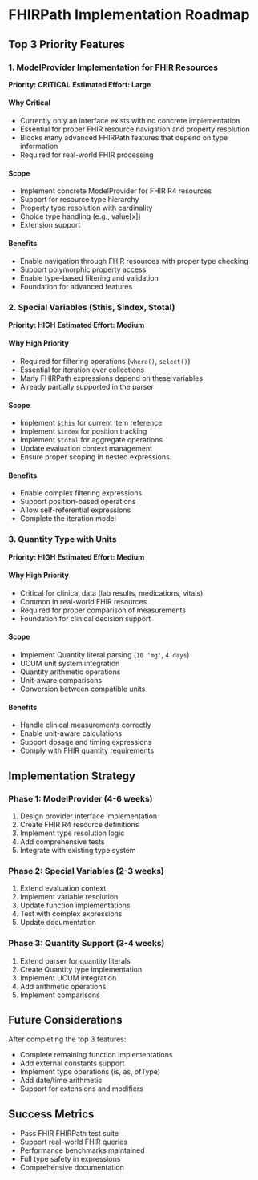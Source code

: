 # FHIRPath Implementation Roadmap

## Top 3 Priority Features

### 1. ModelProvider Implementation for FHIR Resources
**Priority: CRITICAL**
**Estimated Effort: Large**

#### Why Critical
- Currently only an interface exists with no concrete implementation
- Essential for proper FHIR resource navigation and property resolution
- Blocks many advanced FHIRPath features that depend on type information
- Required for real-world FHIR processing

#### Scope
- Implement concrete ModelProvider for FHIR R4 resources
- Support for resource type hierarchy
- Property type resolution with cardinality
- Choice type handling (e.g., value[x])
- Extension support

#### Benefits
- Enable navigation through FHIR resources with proper type checking
- Support polymorphic property access
- Enable type-based filtering and validation
- Foundation for advanced features

### 2. Special Variables ($this, $index, $total)
**Priority: HIGH**
**Estimated Effort: Medium**

#### Why High Priority
- Required for filtering operations (`where()`, `select()`)
- Essential for iteration over collections
- Many FHIRPath expressions depend on these variables
- Already partially supported in the parser

#### Scope
- Implement `$this` for current item reference
- Implement `$index` for position tracking
- Implement `$total` for aggregate operations
- Update evaluation context management
- Ensure proper scoping in nested expressions

#### Benefits
- Enable complex filtering expressions
- Support position-based operations
- Allow self-referential expressions
- Complete the iteration model

### 3. Quantity Type with Units
**Priority: HIGH**
**Estimated Effort: Medium**

#### Why High Priority
- Critical for clinical data (lab results, medications, vitals)
- Common in real-world FHIR resources
- Required for proper comparison of measurements
- Foundation for clinical decision support

#### Scope
- Implement Quantity literal parsing (`10 'mg'`, `4 days`)
- UCUM unit system integration
- Quantity arithmetic operations
- Unit-aware comparisons
- Conversion between compatible units

#### Benefits
- Handle clinical measurements correctly
- Enable unit-aware calculations
- Support dosage and timing expressions
- Comply with FHIR quantity requirements

## Implementation Strategy

### Phase 1: ModelProvider (4-6 weeks)
1. Design provider interface implementation
2. Create FHIR R4 resource definitions
3. Implement type resolution logic
4. Add comprehensive tests
5. Integrate with existing type system

### Phase 2: Special Variables (2-3 weeks)
1. Extend evaluation context
2. Implement variable resolution
3. Update function implementations
4. Test with complex expressions
5. Update documentation

### Phase 3: Quantity Support (3-4 weeks)
1. Extend parser for quantity literals
2. Create Quantity type implementation
3. Implement UCUM integration
4. Add arithmetic operations
5. Implement comparisons

## Future Considerations

After completing the top 3 features:
- Complete remaining function implementations
- Add external constants support
- Implement type operations (is, as, ofType)
- Add date/time arithmetic
- Support for extensions and modifiers

## Success Metrics

- Pass FHIR FHIRPath test suite
- Support real-world FHIR queries
- Performance benchmarks maintained
- Full type safety in expressions
- Comprehensive documentation